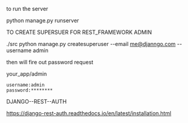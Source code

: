 to run the server

python manage.py runserver

TO CREATE SUPERSUER FOR REST_FRAMEWORK ADMIN  

./src
    python manage.py createsuperuser --email me@djanngo.com --username admin

then will fire out password request 

your_app/admin

    username:admin 
    password:********  


DJANGO--REST--AUTH 

https://django-rest-auth.readthedocs.io/en/latest/installation.html

